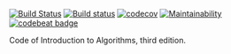 [![Build Status](https://travis-ci.org/Frederick-S/Introduction-to-Algorithms-Code.svg?branch=master)](https://travis-ci.org/Frederick-S/Introduction-to-Algorithms-Code) [![Build status](https://ci.appveyor.com/api/projects/status/kqg0x25o0619b20p?svg=true)](https://ci.appveyor.com/project/Frederick-S/introduction-to-algorithms-code) [![codecov](https://codecov.io/gh/Frederick-S/Introduction-to-Algorithms-Code/branch/master/graph/badge.svg)](https://codecov.io/gh/Frederick-S/Introduction-to-Algorithms-Code) [![Maintainability](https://api.codeclimate.com/v1/badges/856a0291ab6cf0b17f5b/maintainability)](https://codeclimate.com/github/Frederick-S/Introduction-to-Algorithms-Code/maintainability) [![codebeat badge](https://codebeat.co/badges/16ad826a-afa5-460d-8ff3-aa4a161935c1)](https://codebeat.co/projects/github-com-frederick-s-introduction-to-algorithms-code-master)

Code of Introduction to Algorithms, third edition.
